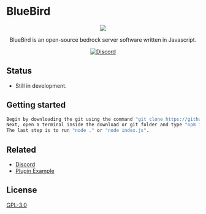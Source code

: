 # BlueBird

<p align="center">
	<img src="https://cdn.discordapp.com/icons/947005464292524083/365a0f9dd306a8cd3f776423ada5cd09.png"></img>
</p>
<p align="center">
	<a>BlueBird is an open-source bedrock server software written in Javascript.</a>
</p>
<p align="center">
	<a href="https://discord.gg/rZ6DBFzDYe"><img src="https://img.shields.io/discord/947005464292524083?label=discord&color=7289DA&logo=discord" alt="Discord" /></a>
	<br>
</p>

## Status
- Still in development.

## Getting started

```bash
Begin by downloading the git using the command "git clone https://github.com/BlueBirdMC/Server.git" or by selecting the zip file from the code dropdown. 
Next, open a terminal inside the download or git folder and type "npm install".
The last step is to run "node ." or "node index.js".
```

## Related
- [Discord](https://discord.gg/rZ6DBFzDYe)
- [Plugin Example](https://github.com/BlueBirdMC/BBMC-TestPlugin)

## License

[GPL-3.0](/LICENSE)
